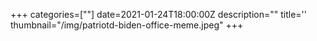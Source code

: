 +++
categories=[""]
date=2021-01-24T18:00:00Z
description=""
title=''
thumbnail="/img/patriotd-biden-office-meme.jpeg"
+++
